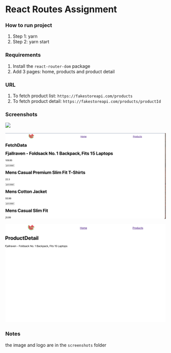 # React Routes Assignment

### How to run project

1. Step 1: yarn
2. Step 2: yarn start

### Requirements

1. Install the `react-router-dom` package
2. Add 3 pages: home, products and product detail

### URL

1. To fetch product list: `https://fakestoreapi.com/products`
2. To fetch product detail: `https://fakestoreapi.com/products/productId`

### Screenshots

![](./screenshots/homePage.png)

![](./screenshots/productsPage.png)

![](./screenshots/productDetail.png)

### Notes

the image and logo are in the `screenshots` folder
